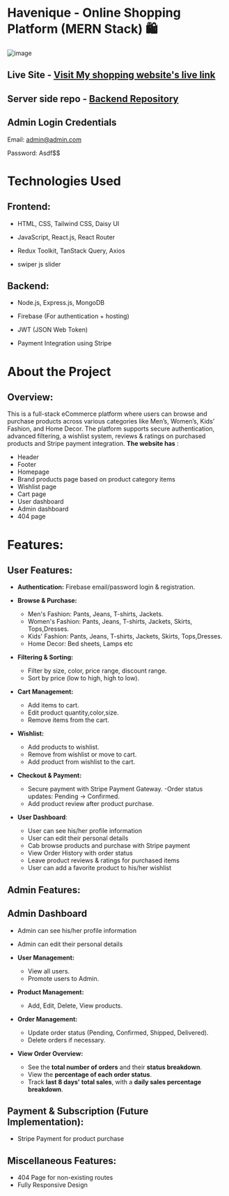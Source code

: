 # Havenique - Online Shopping Platform (MERN Stack) 🛍️

![image](https://github.com/user-attachments/assets/249fb3e0-9455-4ff7-8d7a-047f23b3a328)



## Live Site - [Visit My shopping website's live link](https://a10-client.web.app/)
## Server side repo - [Backend Repository](https://github.com/TanjiinaAkter/a-server)
 
## Admin Login Credentials
Email: admin@admin.com 

Password: Asdf$$

# Technologies Used
## Frontend:
- HTML, CSS, Tailwind CSS, Daisy UI

- JavaScript, React.js, React Router

- Redux Toolkit, TanStack Query, Axios

- swiper js slider

## Backend:
- Node.js, Express.js, MongoDB

- Firebase (For authentication + hosting)

- JWT (JSON Web Token)
  
- Payment Integration using Stripe



# About the Project
## Overview:
This is a full-stack eCommerce platform where users can browse and purchase products across various categories like Men’s, Women’s, Kids’ Fashion, and Home Decor. The platform supports secure authentication, advanced filtering, a wishlist system, reviews & ratings on purchased products and Stripe payment integration. **The website has** :

- Header
- Footer
- Homepage
- Brand products page based on product category items
- Wishlist page
- Cart page
- User dashboard
- Admin dashboard
- 404 page

# Features:
## User Features:
  - **Authentication:** Firebase email/password login & registration.
    
  - **Browse & Purchase:**
     - Men's Fashion: Pants, Jeans, T-shirts, Jackets.
     - Women's Fashion: Pants, Jeans, T-shirts, Jackets, Skirts, Tops,Dresses.
     - Kids' Fashion: Pants, Jeans, T-shirts, Jackets, Skirts, Tops,Dresses.
     - Home Decor: Bed sheets, Lamps etc
       
  - **Filtering & Sorting:**
     - Filter by size, color, price range, discount range.
     - Sort by price (low to high, high to low).
       
  - **Cart Management:**
     - Add items to cart.
     - Edit product quantity,color,size.
     - Remove items from the cart.
       
  - **Wishlist:**
     - Add products to wishlist.
     - Remove from wishlist or move to cart.
     - Add product from wishlist to the cart.
   
  - **Checkout & Payment:**
     - Secure payment with Stripe Payment Gateway.
     -Order status updates: Pending → Confirmed.
     - Add product review after product purchase.
       
  - **User Dashboard**:
    - User can see his/her profile information
    - User can edit their personal details
    - Cab browse products and purchase with Stripe payment
    - View Order History with order status 
    - Leave product reviews & ratings for purchased items
    - User can add a favorite product to his/her wishlist 


## Admin Features:
## Admin Dashboard
   - Admin can see his/her profile information
   - Admin can edit their personal details
  
- **User Management:**
   - View all users.
   - Promote users to Admin.

- **Product Management:**
   - Add, Edit, Delete, View products.

- **Order Management:**
   - Update order status (Pending, Confirmed, Shipped, Delivered).
   - Delete orders if necessary.
     
- **View Order Overview:**
  - See the **total number of orders** and their **status breakdown**.
  - View the **percentage of each order status**.
  - Track **last 8 days' total sales**, with a **daily sales percentage breakdown**.
 


## Payment & Subscription (Future Implementation):
- Stripe Payment  for product purchase

## Miscellaneous Features:
- 404 Page for non-existing routes
- Fully Responsive Design
